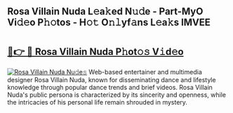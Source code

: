 ## Rosa Villain Nuda L𝚎a𝚔ed N𝚞𝚍e - Part-MyO Vi𝚍𝚎o P𝚑𝚘tos - H𝚘𝚝 O𝚗𝚕yf𝚊ns L𝚎a𝚔s lMVEE

# <h2><a href="http://kfae0t.oniu.top/?m=Rosa+Villain+Nuda">🔗👉 🔴 Rosa Villain Nuda P𝚑ot𝚘𝚜 V𝚒d𝚎o</a></h2>

[![Rosa Villain Nuda Nu𝚍e𝚜](https://i.imgur.com/0qMVB7G.gif)](http://kfae0t.oniu.top/?m=Rosa+Villain+Nuda)
Web-based entertainer and multimedia designer Rosa Villain Nuda, known for disseminating dance and lifestyle knowledge through popular dance trends and brief videos. Rosa Villain Nuda's public persona is characterized by its sincerity and openness, while the intricacies of his personal life remain shrouded in mystery.  
